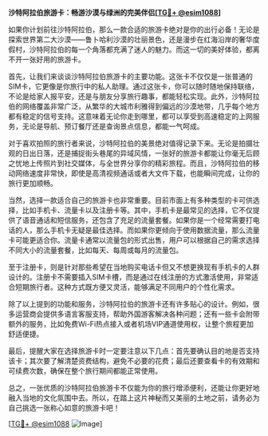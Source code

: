 **沙特阿拉伯旅游卡：畅游沙漠与绿洲的完美伴侣[[TG💪+ @esim1088](https://t.me/s/esim1088)]**

如果你计划前往沙特阿拉伯，那么一款合适的旅游卡绝对是你的出行必备！无论是探索世界第二大沙漠——鲁卜哈利沙漠的壮丽景色，还是漫步在红海沿岸的奢华度假村，沙特阿拉伯的每一个角落都充满了迷人的魅力。而这一切的美好体验，都离不开一张好用的旅游卡。

首先，让我们来谈谈沙特阿拉伯旅游卡的主要功能。这张卡不仅仅是一张普通的SIM卡，它更像是你旅行中的私人助理。通过这张卡，你可以随时随地保持联络，不论是给家人报平安，还是与朋友分享旅行趣事，都能轻松实现。此外，沙特阿拉伯的网络覆盖非常广泛，从繁华的大城市利雅得到偏远的沙漠地带，几乎每个地方都有稳定的信号支持。这意味着无论你走到哪里，都可以享受到高速稳定的上网服务，无论是导航、预订餐厅还是查询景点信息，都能一气呵成。

对于喜欢拍照的旅行者来说，沙特阿拉伯的美景绝对值得记录下来。无论是拍摄壮观的日出日落，还是捕捉街头巷尾的异域风情，一张好的旅游卡都能让你毫无后顾之忧地上传照片到社交媒体，与全世界分享你的精彩旅程。而且，沙特阿拉伯的移动网络速度非常快，即使是高清视频通话或者大文件下载，也能瞬间完成，让你的旅行更加顺畅。

当然，选择一款适合自己的旅游卡也非常重要。目前市面上有多种类型的卡可供选择，比如手机卡、流量卡以及注册卡等。其中，手机卡是最常见的选择，它不仅提供了语音通话和短信服务，还包含了充足的流量套餐。如果你是一个经常需要打电话的人，那么手机卡无疑是最佳选择。而如果你更倾向于使用数据流量，那么流量卡可能更适合你。流量卡通常以流量包的形式出售，用户可以根据自己的需求选择不同大小的流量套餐，比如每天、每周或每月的流量包。

至于注册卡，则是针对那些希望在当地购买电话卡但又不想更换现有手机卡的人群设计的。注册卡不需要插入SIM卡槽，而是通过在线注册的方式激活使用，非常适合短期旅行者。这种方式既方便又灵活，能够满足不同用户的个性化需求。

除了以上提到的功能和服务，沙特阿拉伯的旅游卡还有许多贴心的设计。例如，很多运营商会提供多语言客服支持，帮助外国游客解决各种问题；还有一些卡会附带额外的服务，比如免费Wi-Fi热点接入或者机场VIP通道使用权，让整个旅程更加舒适便捷。

最后，提醒大家在选择旅游卡时一定要注意以下几点：首先要确认目的地是否支持该卡；其次要了解清楚资费结构，避免不必要的花费；最后还要查看卡的有效期和可续费次数，确保在整个旅行期间都能正常使用。

总之，一张优质的沙特阿拉伯旅游卡不仅能为你的旅行增添便利，还能让你更好地融入当地的文化氛围中去。所以，在踏上这片神秘而又美丽的土地之前，请务必为自己挑选一张称心如意的旅游卡吧！

[[TG💪+ @esim1088](https://t.me/s/esim1088) ![Image](https://i.postimg.cc/4NQfJmqS/Snipaste-2025-05-13-00-14-12.png)]